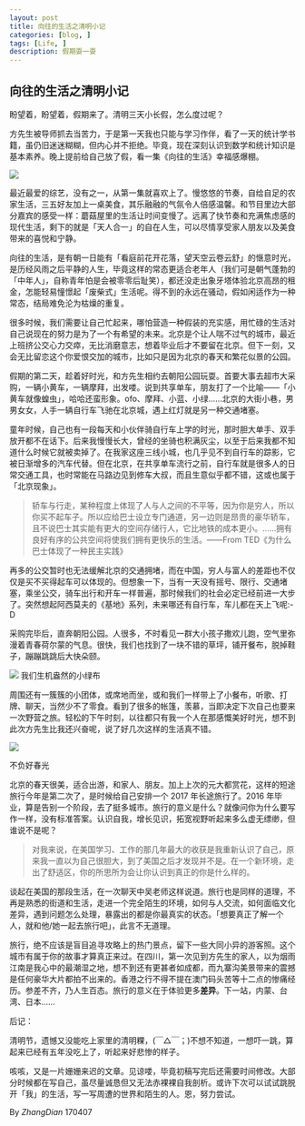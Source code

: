 ```yaml
---
layout: post
title: 向往的生活之清明小记
categories: [blog, ]
tags: [Life, ]
description: 假期耍一耍
---
```


## 向往的生活之清明小记

盼望着，盼望着，假期来了。清明三天小长假，怎么度过呢？

方先生被导师抓去当苦力，于是第一天我也只能与学习作伴，看了一天的统计学书籍，虽仍旧迷迷糊糊，但内心并不拒绝。毕竟，现在深刻认识到数学和统计知识是基本素养。晚上提前给自己放了假，看一集《向往的生活》幸福感爆棚。

![](https://ww3.sinaimg.cn/large/006tNbRwly1feb0cxqkamj30vr0asgpw.jpg)

最近最爱的综艺，没有之一，从第一集就喜欢上了。慢悠悠的节奏，自给自足的农家生活，三五好友加上一桌美食，其乐融融的气氛令人倍感温馨。和节目里边大部分嘉宾的感受一样：蘑菇屋里的生活让时间变慢了。远离了快节奏和充满焦虑感的现代生活，剩下的就是「天人合一」的自在人生，可以尽情享受家人朋友以及美食带来的喜悦和宁静。

向往的生活，是有朝一日能有「看庭前花开花落，望天空云卷云舒」的惬意时光，是历经风雨之后平静的人生，毕竟这样的常态更适合老年人（我们可是朝气蓬勃的「中年人」，自称青年怕是会被零零后耻笑），都还没走出象牙塔体验北京高昂的租金，怎能轻易憧憬起「废柴式」生活呢。得不到的永远在骚动，假如闲适作为一种常态，结局难免沦为枯燥的重复。

很多时候，我们需要让自己忙起来，哪怕营造一种假装的充实感，用忙碌的生活对自己说现在的努力是为了一个有希望的未来。北京是个让人喘不过气的城市，最近上班挤公交心力交瘁，无比消磨意志，想着毕业后才不要留在北京。但下一刻，又会无比留恋这个你爱恨交加的城市，比如只是因为北京的春天和繁花似景的公园。

假期的第二天，趁着好时光，和方先生相约去朝阳公园玩耍。首要大事去超市大采购，一辆小黄车，一辆摩拜，出发喽。说到共享单车，朋友打了一个比喻——「小黄车就像蝗虫」，哈哈还蛮形象。ofo、摩拜、小蓝、小绿……北京的大街小巷，男男女女，人手一辆自行车飞驰在北京城，遇上红灯就是另一种交通堵塞。

童年时候，自己也有一段每天和小伙伴骑自行车上学的时光，那时胆大单手、双手放开都不在话下。后来我慢慢长大，曾经的坐骑也积满灰尘，以至于后来我都不知道什么时候它就被卖掉了。在我家这座三线小城，也几乎见不到自行车的踪影，它被日渐增多的汽车代替。但在北京，在共享单车流行之前，自行车就是很多人的日常交通工具，也时常能在马路边见到修车大叔，而且生意似乎都不错，这或也属于「北京现象」。

> 轿车与行走，某种程度上体现了人与人之间的不平等，因为你是穷人，所以你买不起车子。所以应给巴士设立专门通道，另一边则是昂贵的豪华轿车，且不说巴士其实能有更大的空间存储行人，它比地铁的成本更小。……拥有良好有序的公共空间将使我们拥有更快乐的生活。——From TED《为什么巴士体现了一种民主实践》

再多的公交暂时也无法缓解北京的交通拥堵，而在中国，穷人与富人的差距也不仅仅是买不买得起车可以体现的。但想象一下，当有一天没有摇号、限行、交通堵塞，乘坐公交，骑车出行和开车一样普遍，那时候我们的社会必定已经前进一大步了。突然想起阿西莫夫的《基地》系列，未来哪还有自行车，车儿都在天上飞呢:-D

采购完毕后，直奔朝阳公园。人很多，不时看见一群大小孩子撒欢儿跑，空气里弥漫着青春荷尔蒙的气息。很快，我们也找到了一块不错的草坪，铺开餐布，脱掉鞋子，蹦蹦跳跳后大快朵颐。

![](https://ww1.sinaimg.cn/large/006tNbRwly1feb2jd5plbj30zk0qoqa4.jpg)
我们生机盎然的小绿布

周围还有一簇簇的小团体，或席地而坐，或和我们一样带上了小餐布，听歌、打牌、聊天，当然少不了零食。看到了很多的帐篷，羡慕，当即决定下次自己也要来一次野营之旅。轻松的下午时刻，以往都只有我一个人在那感慨美好时光，想不到此次方先生比我还兴奋呢，说了好几次这样的生活真不错。

![](https://tva1.sinaimg.cn/large/006y8mN6gy1g8szz6uh1qj30u00u07fc.jpg)

不负好春光

北京的春天很美，适合出游，和家人、朋友。加上上次的元大都赏花，这样的短途旅行今年是第二次了，是时候给自己安排一个 2017 年长途旅行了。2016 年毕业，算是告别一个阶段，去了挺多城市。旅行的意义是什么？就像问你为什么要写作一样，没有标准答案。认识自我，增长见识，拓宽视野听起来多么虚无缥缈，但谁说不是呢？

> 对我来说，在美国学习、工作的那几年最大的收获是我重新认识了自己，原来我一直以为自己很胆大，到了美国之后才发现并不是。在一个新环境，走出了舒适区，你的所思所为会让你认识到真正的你是什么样的。

谈起在美国的那段生活，在一次聊天中吴老师这样说道。旅行也是同样的道理，不再是熟悉的街道和生活，走进一个完全陌生的环境，如何与人交流，如何面临文化差异，遇到问题怎么处理，暴露出的都是你最真实的状态。「想要真正了解一个人，就和他/她一起去旅行吧」，此言不无道理。

旅行，绝不应该是盲目追寻攻略上的热门景点，留下一些大同小异的游客照。这个城市有属于你的故事才算真正来过。在四川，第一次见到方先生的家人，以为烟雨江南是我心中的最潮湿之地，想不到还有更甚者如成都，而九寨沟美景带来的震撼是任何豪华大片都拍不出来的。香港之行不得不提在澳门码头苦等十二点的惨痛经历。参差不齐，乃人生百态。旅行的意义在于体验更多**差异**。下一站，内蒙、台湾、日本……

后记：

清明节，遗憾又没能吃上家里的清明粿，(￣△￣；)不想不知道，一想吓一跳，算起来已经有五年没吃上了，听起来好悲惨的样子。

咳咳，又是一片姗姗来迟的文章。见谅喽，毕竟初稿写完后还需要时间修改。大部分时候都在写自己，虽尽量诚恳但又无法赤裸裸自我剖析。或许下次可以试试跳脱开「我」的生活，写一写周遭的世界和陌生的人。恩，努力尝试。

By *ZhangDian* 170407